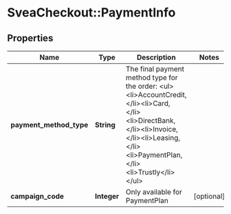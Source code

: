 # SveaCheckout::PaymentInfo

## Properties
Name | Type | Description | Notes
------------ | ------------- | ------------- | -------------
**payment_method_type** | **String** | The final payment method type for the order:  &lt;ul&gt;&lt;li&gt;AccountCredit, &lt;/li&gt;&lt;li&gt;Card, &lt;/li&gt;&lt;li&gt;DirectBank, &lt;/li&gt;&lt;li&gt;Invoice, &lt;/li&gt;&lt;li&gt;Leasing, &lt;/li&gt;&lt;li&gt;PaymentPlan, &lt;/li&gt;&lt;li&gt;Trustly&lt;/li&gt;&lt;/ul&gt; | 
**campaign_code** | **Integer** | Only available for PaymentPlan | [optional] 


